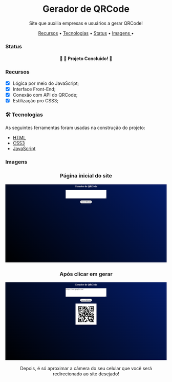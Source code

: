 <h1 align="center"> Gerador de QRCode </h1>
<p align="center"> Site que auxilia empresas e usuários a gerar QRCode!</p>

<p align="center">
 <a href="#recursos">Recursos</a> •
 <a href="#tecnologias">Tecnologias</a> • 
 <a href="#status">Status</a> • 
 <a href=#imagens"> Imagens </a> • 
</p>


### Status


<h4 align="center"> 
	🎯  🚀 Projeto Concluído! 🎯
</h4>


### Recursos

- [x] Lógica por meio do JavaScript;
- [x] Interface Front-End;
- [x] Conexão com API do QRCode;
- [x] Estilização pro CSS3;

### 🛠 Tecnologias

As seguintes ferramentas foram usadas na construção do projeto:

- [HTML](https://pt.wikipedia.org/wiki/HTML/)
- [CSS3](https://pt.wikipedia.org/wiki/CSS3/)
- [JavaScript](https://www.javascript.com/)

### Imagens

<h3 align="center">Página inicial do site </h3>

![Screenshot](/images/home.png)

<h3 align="center">Após clicar em gerar </h3>

![Screenshot](/images/qrcode.png)

<p align="center"> Depois, é só aproximar a câmera do seu celular que você será redirecionado ao site desejado! </p>

